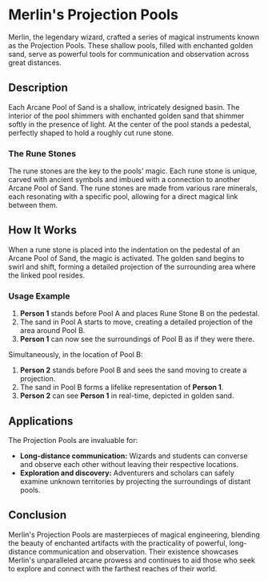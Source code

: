 # Merlin's Projection Pools

Merlin, the legendary wizard, crafted a series of magical instruments known as the Projection Pools. These shallow pools, filled with enchanted golden sand, serve as powerful tools for communication and observation across great distances.

## Description

Each Arcane Pool of Sand is a shallow, intricately designed basin. The interior of the pool shimmers with enchanted golden sand that shimmer softly in the presence of light. At the center of the pool stands a pedestal, perfectly shaped to hold a roughly cut rune stone. 

### The Rune Stones

The rune stones are the key to the pools' magic. Each rune stone is unique, carved with ancient symbols and imbued with a connection to another Arcane Pool of Sand. The rune stones are made from various rare minerals, each resonating with a specific pool, allowing for a direct magical link between them.

## How It Works

When a rune stone is placed into the indentation on the pedestal of an Arcane Pool of Sand, the magic is activated. The golden sand begins to swirl and shift, forming a detailed projection of the surrounding area where the linked pool resides.

### Usage Example

1. **Person 1** stands before Pool A and places Rune Stone B on the pedestal.
2. The sand in Pool A starts to move, creating a detailed projection of the area around Pool B.
3. **Person 1** can now see the surroundings of Pool B as if they were there.

Simultaneously, in the location of Pool B:

1. **Person 2** stands before Pool B and sees the sand moving to create a projection.
2. The sand in Pool B forms a lifelike representation of **Person 1**.
3. **Person 2** can see **Person 1** in real-time, depicted in golden sand.

## Applications

The Projection Pools are invaluable for:

- **Long-distance communication:** Wizards and students can converse and observe each other without leaving their respective locations.
- **Exploration and discovery:** Adventurers and scholars can safely examine unknown territories by projecting the surroundings of distant pools.

## Conclusion

Merlin's Projection Pools are masterpieces of magical engineering, blending the beauty of enchanted artifacts with the practicality of powerful, long-distance communication and observation. Their existence showcases Merlin's unparalleled arcane prowess and continues to aid those who seek to explore and connect with the farthest reaches of their world.